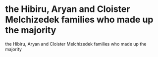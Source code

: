 # the Hibiru, Aryan and Cloister Melchizedek families who made up the majority

the Hibiru, Aryan and Cloister Melchizedek families who made up the majority